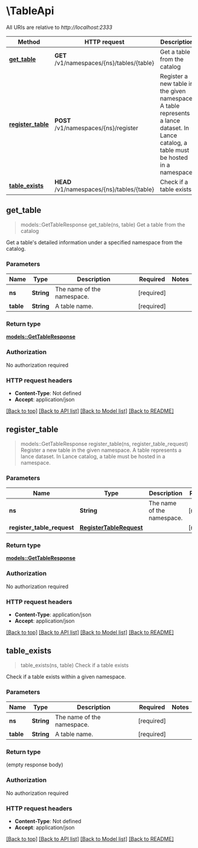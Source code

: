 # \TableApi

All URIs are relative to *http://localhost:2333*

Method | HTTP request | Description
------------- | ------------- | -------------
[**get_table**](TableApi.md#get_table) | **GET** /v1/namespaces/{ns}/tables/{table} | Get a table from the catalog
[**register_table**](TableApi.md#register_table) | **POST** /v1/namespaces/{ns}/register | Register a new table in the given namespace. A table represents a lance dataset.  In Lance catalog, a table must be hosted in a namespace. 
[**table_exists**](TableApi.md#table_exists) | **HEAD** /v1/namespaces/{ns}/tables/{table} | Check if a table exists



## get_table

> models::GetTableResponse get_table(ns, table)
Get a table from the catalog

Get a table's detailed information under a specified namespace from the catalog.

### Parameters


Name | Type | Description  | Required | Notes
------------- | ------------- | ------------- | ------------- | -------------
**ns** | **String** | The name of the namespace. | [required] |
**table** | **String** | A table name. | [required] |

### Return type

[**models::GetTableResponse**](GetTableResponse.md)

### Authorization

No authorization required

### HTTP request headers

- **Content-Type**: Not defined
- **Accept**: application/json

[[Back to top]](#) [[Back to API list]](../README.md#documentation-for-api-endpoints) [[Back to Model list]](../README.md#documentation-for-models) [[Back to README]](../README.md)


## register_table

> models::GetTableResponse register_table(ns, register_table_request)
Register a new table in the given namespace. A table represents a lance dataset.  In Lance catalog, a table must be hosted in a namespace. 

### Parameters


Name | Type | Description  | Required | Notes
------------- | ------------- | ------------- | ------------- | -------------
**ns** | **String** | The name of the namespace. | [required] |
**register_table_request** | [**RegisterTableRequest**](RegisterTableRequest.md) |  | [required] |

### Return type

[**models::GetTableResponse**](GetTableResponse.md)

### Authorization

No authorization required

### HTTP request headers

- **Content-Type**: application/json
- **Accept**: application/json

[[Back to top]](#) [[Back to API list]](../README.md#documentation-for-api-endpoints) [[Back to Model list]](../README.md#documentation-for-models) [[Back to README]](../README.md)


## table_exists

> table_exists(ns, table)
Check if a table exists

Check if a table exists within a given namespace.

### Parameters


Name | Type | Description  | Required | Notes
------------- | ------------- | ------------- | ------------- | -------------
**ns** | **String** | The name of the namespace. | [required] |
**table** | **String** | A table name. | [required] |

### Return type

 (empty response body)

### Authorization

No authorization required

### HTTP request headers

- **Content-Type**: Not defined
- **Accept**: application/json

[[Back to top]](#) [[Back to API list]](../README.md#documentation-for-api-endpoints) [[Back to Model list]](../README.md#documentation-for-models) [[Back to README]](../README.md)

